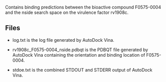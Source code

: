 Contains binding predictions between the bioactive compound F0575-0004 and the nside search space on the virulence factor rv1908c.

## Files

- log.txt is the log file generated by AutoDock Vina.

- rv1908c_F0575-0004_nside.pdbqt is the PDBQT file generated by AutoDock Vina containing the orientation and binding location of F0575-0004.

- stdoe.txt is the combined STDOUT and STDERR output of AutoDock Vina.

